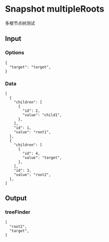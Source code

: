 # Snapshot multipleRoots

多根节点树测试

## Input

### Options
```json5
{
  "target": "target",
}
```

### Data
```json5
[
  {
    "children": [
      {
        "id": 2,
        "value": "child1",
      },
    ],
    "id": 1,
    "value": "root1",
  },
  {
    "children": [
      {
        "id": 4,
        "value": "target",
      },
    ],
    "id": 3,
    "value": "root2",
  },
]
```

## Output

### treeFinder
```json5
[
  "root2",
  "target",
]
```
